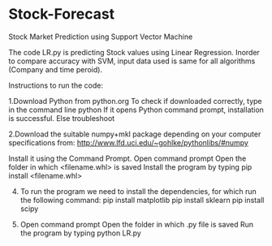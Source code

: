 # Stock-Forecast
Stock Market Prediction using Support Vector Machine

The code LR.py is predicting Stock values using Linear Regression. 
Inorder to compare accuracy with SVM, input data used is same for all algorithms (Company and time peroid).

Instructions to run the code:

1.Download Python from python.org
  To check if downloaded correctly, type in the command line
    python
  If it opens Python command prompt, installation is successful. 
  Else troubleshoot
 
2.Download the suitable numpy+mkl package depending on your computer specifications from:
  http://www.lfd.uci.edu/~gohlke/pythonlibs/#numpy

  Install it using the Command Prompt.
     Open command prompt 
     Open the folder in which <filename.whl> is saved
     Install the program by typing
      pip install <filename.whl>

4. To run the program we need to install the dependencies, for which run the following command:
    pip install matplotlib
    pip install sklearn
    pip install scipy

3. Open command prompt 
   Open the folder in which .py file is saved
   Run the program by typing
    python LR.py
